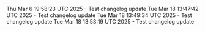 Thu Mar  6 19:58:23 UTC 2025 - Test changelog update
Tue Mar 18 13:47:42 UTC 2025 - Test changelog update
Tue Mar 18 13:49:34 UTC 2025 - Test changelog update
Tue Mar 18 13:53:19 UTC 2025 - Test changelog update
